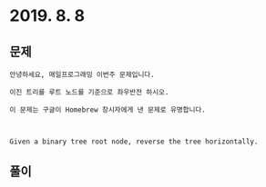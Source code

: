 # 2019. 8. 8

## 문제
```
안녕하세요, 매일프로그래밍 이번주 문제입니다.
 
이진 트리를 루트 노드를 기준으로 좌우반전 하시오.

이 문제는 구글이 Homebrew 창시자에게 낸 문제로 유명합니다.



Given a binary tree root node, reverse the tree horizontally.
```

## 풀이
```javascript

```
